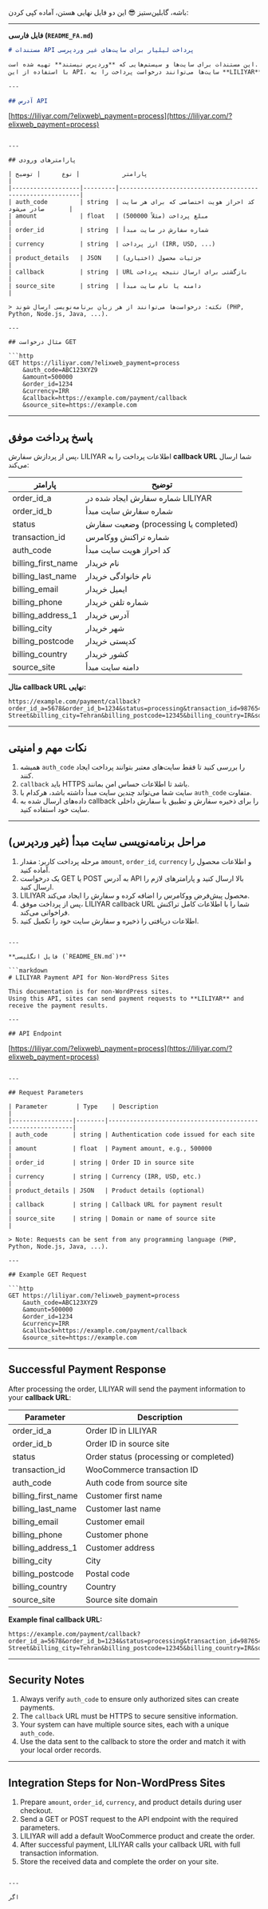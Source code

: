 باشه، گابلین‌ستیز 😎
این دو فایل نهایی هستن، آماده کپی کردن:

---

**فایل فارسی (`README_FA.md`)**

```markdown
# مستندات API پرداخت لیلیار برای سایت‌های غیر وردپرسی

این مستندات برای سایت‌ها و سیستم‌هایی که **وردپرس نیستند** تهیه شده است.  
با استفاده از این API، سایت‌ها می‌توانند درخواست پرداخت را به **LILIYAR** ارسال کنند و نتیجه پرداخت را دریافت کنند.

---

## آدرس API

```

[https://liliyar.com/?elixweb\_payment=process](https://liliyar.com/?elixweb_payment=process)

````

---

## پارامترهای ورودی

| پارامتر            | نوع      | توضیح                                                      |
|-------------------|---------|-----------------------------------------------------------|
| auth_code         | string  | کد احراز هویت اختصاصی که برای هر سایت صادر می‌شود       |
| amount            | float   | مبلغ پرداخت (مثلاً 500000)                                |
| order_id          | string  | شماره سفارش در سایت مبدأ                                  |
| currency          | string  | ارز پرداخت (IRR, USD, ...)                                 |
| product_details   | JSON    | جزئیات محصول (اختیاری)                                     |
| callback          | string  | URL بازگشتی برای ارسال نتیجه پرداخت                     |
| source_site       | string  | دامنه یا نام سایت مبدأ                                    |

> نکته: درخواست‌ها می‌توانند از هر زبان برنامه‌نویسی ارسال شوند (PHP, Python, Node.js, Java, ...).

---

## مثال درخواست GET

```http
GET https://liliyar.com/?elixweb_payment=process
    &auth_code=ABC123XYZ9
    &amount=500000
    &order_id=1234
    &currency=IRR
    &callback=https://example.com/payment/callback
    &source_site=https://example.com
````

---

## پاسخ پرداخت موفق

پس از پردازش سفارش، LILIYAR اطلاعات پرداخت را به **callback URL** شما ارسال می‌کند:

| پارامتر              | توضیح                                 |
| -------------------- | ------------------------------------- |
| order\_id\_a         | شماره سفارش ایجاد شده در LILIYAR      |
| order\_id\_b         | شماره سفارش سایت مبدأ                 |
| status               | وضعیت سفارش (processing یا completed) |
| transaction\_id      | شماره تراکنش ووکامرس                  |
| auth\_code           | کد احراز هویت سایت مبدأ               |
| billing\_first\_name | نام خریدار                            |
| billing\_last\_name  | نام خانوادگی خریدار                   |
| billing\_email       | ایمیل خریدار                          |
| billing\_phone       | شماره تلفن خریدار                     |
| billing\_address\_1  | آدرس خریدار                           |
| billing\_city        | شهر خریدار                            |
| billing\_postcode    | کدپستی خریدار                         |
| billing\_country     | کشور خریدار                           |
| source\_site         | دامنه سایت مبدأ                       |

**مثال callback URL نهایی:**

```
https://example.com/payment/callback?order_id_a=5678&order_id_b=1234&status=processing&transaction_id=987654321&auth_code=ABC123XYZ9&billing_first_name=Ali&billing_last_name=Jalili&billing_email=ali@example.com&billing_phone=09123456789&billing_address_1=Tehran Street&billing_city=Tehran&billing_postcode=12345&billing_country=IR&source_site=example.com
```

---

## نکات مهم و امنیتی

1. همیشه `auth_code` را بررسی کنید تا فقط سایت‌های معتبر بتوانند پرداخت ایجاد کنند.
2. `callback` باید HTTPS باشد تا اطلاعات حساس امن بمانند.
3. سایت شما می‌تواند چندین سایت مبدأ داشته باشد، هرکدام با `auth_code` متفاوت.
4. داده‌های ارسال شده به callback را برای ذخیره سفارش و تطبیق با سفارش داخلی سایت خود استفاده کنید.

---

## مراحل برنامه‌نویسی سایت مبدأ (غیر وردپرس)

1. مرحله پرداخت کاربر: مقدار `amount`, `order_id`, `currency` و اطلاعات محصول را آماده کنید.
2. یک درخواست GET یا POST به آدرس API بالا ارسال کنید و پارامترهای لازم را ارسال کنید.
3. LILIYAR محصول پیش‌فرض ووکامرس را اضافه کرده و سفارش را ایجاد می‌کند.
4. پس از پرداخت موفق، LILIYAR callback URL شما را با اطلاعات کامل تراکنش فراخوانی می‌کند.
5. اطلاعات دریافتی را ذخیره و سفارش سایت خود را تکمیل کنید.

````

---

**فایل انگلیسی (`README_EN.md`)**  

```markdown
# LILIYAR Payment API for Non-WordPress Sites

This documentation is for non-WordPress sites.  
Using this API, sites can send payment requests to **LILIYAR** and receive the payment results.

---

## API Endpoint

````

[https://liliyar.com/?elixweb\_payment=process](https://liliyar.com/?elixweb_payment=process)

````

---

## Request Parameters

| Parameter        | Type    | Description                                                |
|-----------------|--------|------------------------------------------------------------|
| auth_code       | string | Authentication code issued for each site                  |
| amount          | float  | Payment amount, e.g., 500000                               |
| order_id        | string | Order ID in source site                                    |
| currency        | string | Currency (IRR, USD, etc.)                                  |
| product_details | JSON   | Product details (optional)                                  |
| callback        | string | Callback URL for payment result                             |
| source_site     | string | Domain or name of source site                               |

> Note: Requests can be sent from any programming language (PHP, Python, Node.js, Java, ...).

---

## Example GET Request

```http
GET https://liliyar.com/?elixweb_payment=process
    &auth_code=ABC123XYZ9
    &amount=500000
    &order_id=1234
    &currency=IRR
    &callback=https://example.com/payment/callback
    &source_site=https://example.com
````

---

## Successful Payment Response

After processing the order, LILIYAR will send the payment information to your **callback URL**:

| Parameter            | Description                            |
| -------------------- | -------------------------------------- |
| order\_id\_a         | Order ID in LILIYAR                    |
| order\_id\_b         | Order ID in source site                |
| status               | Order status (processing or completed) |
| transaction\_id      | WooCommerce transaction ID             |
| auth\_code           | Auth code from source site             |
| billing\_first\_name | Customer first name                    |
| billing\_last\_name  | Customer last name                     |
| billing\_email       | Customer email                         |
| billing\_phone       | Customer phone                         |
| billing\_address\_1  | Customer address                       |
| billing\_city        | City                                   |
| billing\_postcode    | Postal code                            |
| billing\_country     | Country                                |
| source\_site         | Source site domain                     |

**Example final callback URL:**

```
https://example.com/payment/callback?order_id_a=5678&order_id_b=1234&status=processing&transaction_id=987654321&auth_code=ABC123XYZ9&billing_first_name=Ali&billing_last_name=Jalili&billing_email=ali@example.com&billing_phone=09123456789&billing_address_1=Tehran Street&billing_city=Tehran&billing_postcode=12345&billing_country=IR&source_site=example.com
```

---

## Security Notes

1. Always verify `auth_code` to ensure only authorized sites can create payments.
2. The `callback` URL must be HTTPS to secure sensitive information.
3. Your system can have multiple source sites, each with a unique `auth_code`.
4. Use the data sent to the callback to store the order and match it with your local order records.

---

## Integration Steps for Non-WordPress Sites

1. Prepare `amount`, `order_id`, `currency`, and product details during user checkout.
2. Send a GET or POST request to the API endpoint with the required parameters.
3. LILIYAR will add a default WooCommerce product and create the order.
4. After successful payment, LILIYAR calls your callback URL with full transaction information.
5. Store the received data and complete the order on your site.

```

---

اگر
```
